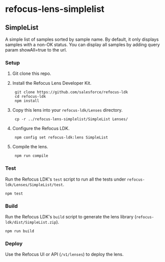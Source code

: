 # refocus-lens-simplelist

## SimpleList

A simple list of samples sorted by sample name. By default, it only displays
samples with a non-OK status. You can display all samples by adding query param
showAll=true to the url.

### Setup

1. Git clone this repo.

1. Install the Refocus Lens Developer Kit.

        git clone https://github.com/salesforce/refocus-ldk
        cd refocus-ldk
        npm install

1. Copy this lens into your `refocus-ldk/Lenses` directory.

        cp -r ../refocus-lens-simplelist/SimpleList Lenses/

1. Configure the Refocus LDK.

        npm config set refocus-ldk:lens SimpleList

1. Compile the lens.

        npm run compile

### Test

Run the Refocus LDK's `test` script to run all the tests under `refocus-ldk/Lenses/SimpleList/test`.

```
npm test
```

### Build

Run the Refocus LDK's `build` script to generate the lens library (`refocus-ldk/dist/SimpleList.zip`).

```
npm run build
```

### Deploy

Use the Refocus UI or API (`/v1/lenses`) to deploy the lens.
